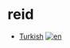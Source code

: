 # reid

* [Turkish](README.trrr.md)
[![en](https://img.shields.io/badge/lang-en-red.svg)](https://github.com/aytakg/reid/README.trrr.md)

